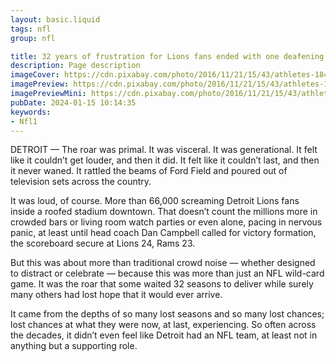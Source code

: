 ```yaml
---
layout: basic.liquid
tags: nfl
group: nfl

title: 32 years of frustration for Lions fans ended with one deafening celebration in Detroit
description: Page description
imageCover: https://cdn.pixabay.com/photo/2016/11/21/15/43/athletes-1846039_1280.jpg
imagePreview: https://cdn.pixabay.com/photo/2016/11/21/15/43/athletes-1846039_1280.jpg
imagePreviewMini: https://cdn.pixabay.com/photo/2016/11/21/15/43/athletes-1846039_1280.jpg
pubDate: 2024-01-15 10:14:35
keywords:
- Nfl1
---
```


DETROIT — The roar was primal. It was visceral. It was generational. It felt like it couldn’t get louder, and then it did. It felt like it couldn’t last, and then it never waned. It rattled the beams of Ford Field and poured out of television sets across the country.

It was loud, of course. More than 66,000 screaming Detroit Lions fans inside a roofed stadium downtown. That doesn’t count the millions more in crowded bars or living room watch parties or even alone, pacing in nervous panic, at least until head coach Dan Campbell called for victory formation, the scoreboard secure at Lions 24, Rams 23.

But this was about more than traditional crowd noise — whether designed to distract or celebrate — because this was more than just an NFL wild-card game. It was the roar that some waited 32 seasons to deliver while surely many others had lost hope that it would ever arrive.

It came from the depths of so many lost seasons and so many lost chances; lost chances at what they were now, at last, experiencing. So often across the decades, it didn’t even feel like Detroit had an NFL team, at least not in anything but a supporting role.


